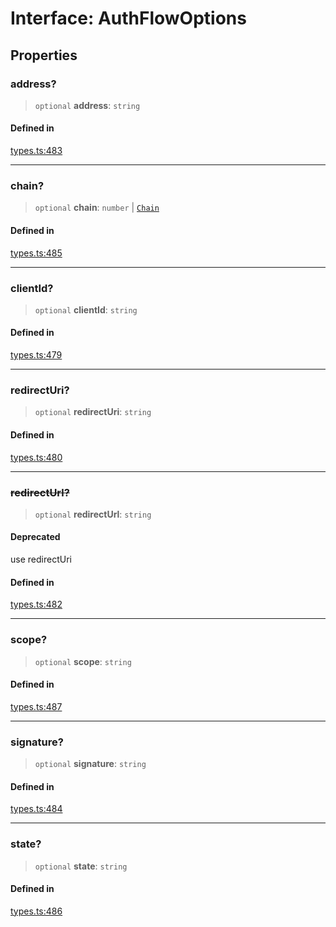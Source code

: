 # Interface: AuthFlowOptions

## Properties

### address?

> `optional` **address**: `string`

#### Defined in

[types.ts:483](https://github.com/monerium/js-monorepo/blob/main/packages/sdk/src/types.ts#L483)

***

### chain?

> `optional` **chain**: `number` \| [`Chain`](/docs/packages/SDK/type-aliases/Chain.md)

#### Defined in

[types.ts:485](https://github.com/monerium/js-monorepo/blob/main/packages/sdk/src/types.ts#L485)

***

### clientId?

> `optional` **clientId**: `string`

#### Defined in

[types.ts:479](https://github.com/monerium/js-monorepo/blob/main/packages/sdk/src/types.ts#L479)

***

### redirectUri?

> `optional` **redirectUri**: `string`

#### Defined in

[types.ts:480](https://github.com/monerium/js-monorepo/blob/main/packages/sdk/src/types.ts#L480)

***

### ~~redirectUrl?~~

> `optional` **redirectUrl**: `string`

#### Deprecated

use redirectUri

#### Defined in

[types.ts:482](https://github.com/monerium/js-monorepo/blob/main/packages/sdk/src/types.ts#L482)

***

### scope?

> `optional` **scope**: `string`

#### Defined in

[types.ts:487](https://github.com/monerium/js-monorepo/blob/main/packages/sdk/src/types.ts#L487)

***

### signature?

> `optional` **signature**: `string`

#### Defined in

[types.ts:484](https://github.com/monerium/js-monorepo/blob/main/packages/sdk/src/types.ts#L484)

***

### state?

> `optional` **state**: `string`

#### Defined in

[types.ts:486](https://github.com/monerium/js-monorepo/blob/main/packages/sdk/src/types.ts#L486)
